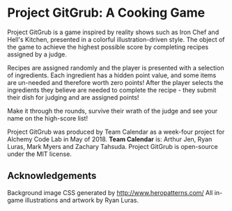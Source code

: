 # Project GitGrub: A Cooking Game
Project GitGrub is a game inspired by reality shows such as Iron Chef and Hell's Kitchen, presented in a colorful illustration-driven style. The object of the game to achieve the highest possible score by completing recipes assigned by a judge.

Recipes are assigned randomly and the player is presented with a selection of ingredients. Each ingredient has a hidden point value, and some items are un-needed and therefore worth zero points! After the player selects the ingredients they believe are needed to complete the recipe - they submit their dish for judging and are assigned points!

Make it through the rounds, survive their wrath of the judge and see your name on the high-score list!

Project GitGrub was produced by Team Calendar as a week-four project for Alchemy Code Lab in May of 2018. **Team Calendar** is: Arthur Jen, Ryan Luras, Mark Myers and Zachary Tahsuda. Project GitGrub is open-source under the MIT license.

## Acknowledgements
Background image CSS generated by http://www.heropatterns.com/ 
All in-game illustrations and artwork by Ryan Luras.